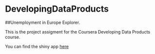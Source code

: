 # DevelopingDataProducts

##Unemployment in Europe Explorer.

This is the project assigment for the Coursera Developing Data Products course.

You can find the shiny app [here](https://aparreno.shinyapps.io/DevelopingDataProducts/)
